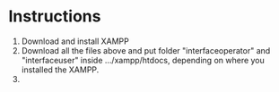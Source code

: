 # Instructions

1. Download and install XAMPP
2. Download all the files above and put folder "interfaceoperator" and "interfaceuser" inside .../xampp/htdocs, depending on where you installed the XAMPP.
3. 